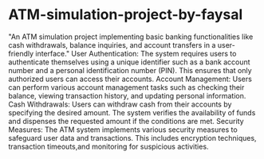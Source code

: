 # ATM-simulation-project-by-faysal
"An ATM simulation project implementing basic banking functionalities like cash withdrawals, balance inquiries, and account transfers in a user-friendly interface."
User Authentication: The system requires users to authenticate themselves using a unique identifier such as a bank account number and a personal identification number (PIN). This ensures that only authorized users can access their accounts.
Account Management: Users can perform various account management tasks such as checking their balance, viewing transaction history, and updating personal information.
Cash Withdrawals: Users can withdraw cash from their accounts by specifying the desired amount. The system verifies the availability of funds and dispenses the requested amount if the conditions are met.
Security Measures: The ATM system implements various security measures to safeguard user data and transactions. This includes encryption techniques, transaction timeouts,and monitoring for suspicious activities.
